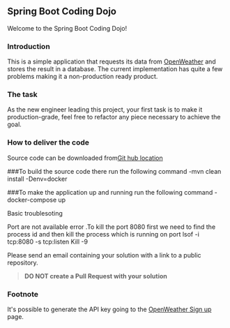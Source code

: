 Spring Boot Coding Dojo
---

Welcome to the Spring Boot Coding Dojo!

### Introduction

This is a simple application that requests its data from [OpenWeather](https://openweathermap.org/) and stores the result in a database. The current implementation has quite a few problems making it a non-production ready product.

### The task

As the new engineer leading this project, your first task is to make it production-grade, feel free to refactor any piece
necessary to achieve the goal.

### How to deliver the code
Source code can be downloaded from[Git hub location](https://github.com/abhinav-jain09/coding-dojo-spring-boot.git)

###To build the source code there run the following command 
-mvn clean install -Denv=docker

###To make the application up and running run the following command 
-docker-compose up

Basic troublesoting 

Port are not available error .To kill the port 8080 first we need to find the process id and then kill the process which is running on port
lsof -i tcp:8080 -s tcp:listen 
Kill -9

Please send an email containing your solution with a link to a public repository.

>**DO NOT create a Pull Request with your solution** 

### Footnote
It's possible to generate the API key going to the [OpenWeather Sign up](https://openweathermap.org/appid) page.
